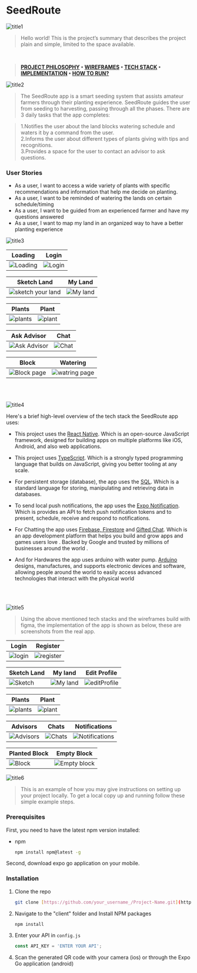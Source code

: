 # SeedRoute
![title1](https://user-images.githubusercontent.com/97544165/182653531-26e571ed-da62-4f34-9f2d-ee2cc0b5eccb.png)

>Hello world! This is the project’s summary that describes the project plain and simple, limited to the space available. 
<br>

> **[PROJECT PHILOSOPHY](https://github.com/Ali-ElMowed/SeedRoute#project-philosophy) • [WIREFRAMES](https://github.com/Ali-ElMowed/SeedRoute#-wireframes) • [TECH STACK](https://github.com/Ali-ElMowed/SeedRoute#-tech-stack) • [IMPLEMENTATION](https://github.com/Ali-ElMowed/SeedRoute#-impplementation) • [HOW TO RUN?](https://github.com/Ali-ElMowed/SeedRoute#-how-to-run)**

![title2](https://user-images.githubusercontent.com/97544165/182354021-a43a61e7-d6a1-420a-932e-71fd988f76bb.png#project-philosophy)

>The SeedRoute app is a smart seeding system that assists amateur farmers through their planting experience.
>SeedRoute guides the user from seeding to harvesting, passing through all the phases.
>There are 3 daily tasks that the app completes: 

>1.Notifies the user about the land blocks watering schedule and waters it by a command from the user.<br>
>2.Informs the user about different types of plants giving with tips and recognitions.<br>
>3.Provides a space for the user to contact an advisor to ask questions.

### User Stories
- As a user, I want to access a wide variety of plants with specific recommendations and information that help me decide on planting. 
- As a user, I want to be reminded of watering the lands on certain schedule/timing
- As a user, I want to be guided from an experienced farmer and have my questions answered 
- As a user, I want to map my land in an organized way to have a better planting experience

![title3](https://user-images.githubusercontent.com/97544165/182656884-0e9cb0ea-9258-46a7-b4a2-d14af31ca8c0.png)


| Loading  | Login  |
| -----------------| -----|
| ![Loading](https://user-images.githubusercontent.com/97544165/182411029-e2110146-35d3-410b-99e0-c9ce95019dfd.png) | ![Login](https://user-images.githubusercontent.com/97544165/182411108-cd727cb2-df0d-4f8b-9ad5-1b9f726b074e.png)

| Sketch Land  | My Land  |
| -----------------| -----|
| ![sketch your land](https://user-images.githubusercontent.com/97544165/182411367-b463569a-c044-4cc4-b034-272d95749ab7.png) | ![My land](https://user-images.githubusercontent.com/97544165/182411471-4a066e25-c2fe-4f88-a2c7-a212218337b8.png)



| Plants  | Plant  |
| -----------------| -----|
| ![plants](https://user-images.githubusercontent.com/97544165/182411596-3eafef41-a79a-4943-8b9f-6657bac22128.png) | ![plant](https://user-images.githubusercontent.com/97544165/182411636-1fa62094-db25-4fbf-8992-9772849d749a.png)




| Ask Advisor  | Chat  |
| -----------------| -----|
| ![Ask Advisor](https://user-images.githubusercontent.com/97544165/182411759-5134eeeb-dd23-4892-9b62-2efd00bd70bf.png) | ![Chat](https://user-images.githubusercontent.com/97544165/182411785-e975921f-0252-4f86-861d-7c6fd8b1826e.png)


| Block  | Watering  |
| -----------------| -----|
| ![Block page](https://user-images.githubusercontent.com/97544165/182411876-373f0957-0ecc-4b5f-920c-825691c00c5d.png) | ![watring page](https://user-images.githubusercontent.com/97544165/182411929-0d54e340-d923-4e30-a9bf-33200faba254.png)


<br><br>

![title4](https://user-images.githubusercontent.com/97544165/182354029-e65071d1-4226-40e6-8bcd-b92c99ef9412.png)

Here's a brief high-level overview of the tech stack the SeedRoute app uses:

- This project uses the [React Native](https://reactnative.dev/). Which is an open-source JavaScript framework, designed for building apps on multiple platforms like iOS, Android, and also web applications.

- This project uses [TypeScript](https://www.typescriptlang.org/). Which is a strongly typed programming language that builds on JavaScript, giving you better tooling at any scale.

- For persistent storage (database), the app uses the [SQL](https://www.w3schools.com/sql/). Which is a standard language for storing, manipulating and retrieving data in databases.

- To send local push notifications, the app uses the [Expo Notification](https://docs.expo.dev/versions/latest/sdk/notifications/). Which is provides an API to fetch push notification tokens and to present, schedule, receive and respond to notifications.
  
- For Chatting the app uses [Firebase, Firestore](https://firebase.google.com/?gclid=CjwKCAjw3K2XBhAzEiwAmmgrAjkmh7XHKTv9wc7_6jIDtMuggQHsrSePnTIpqrxRkGXWxTwemlRpFxoCZ8YQAvD_BwE&gclsrc=aw.ds) and [Gifted Chat](https://www.npmjs.com/package/react-native-gifted-chat). Which is an app development platform that helps you build and grow apps and games users love . Backed by Google and trusted by millions of businesses around the world .

- And for Hardwares the app uses arduino with water pump. [Arduino](https://www.arduino.cc/en/about) designs, manufactures, and supports electronic devices and software, allowing people around the world to easily access advanced technologies that interact with the physical world

<br><br>

![title5](https://user-images.githubusercontent.com/97544165/182354031-5003503e-3ba0-4775-be25-d0e6efae6bd7.png)

> Using the above mentioned tech stacks and the wireframes build with figma, the implementation of the app is shown as below, these are screenshots from the real app.

| Login  | Register  |
| -----------------| -----|
| ![login](https://user-images.githubusercontent.com/97544165/182413555-165d6f50-3da9-4c26-ab94-e7dcb5a92d10.PNG) | ![register](https://user-images.githubusercontent.com/97544165/182413607-2229498c-e3c8-4c0f-a250-a4ef9e5e6a1b.PNG)


| Sketch Land | My land  | Edit Profile |
| -----------------| -----| -----|
| ![Sketch](https://user-images.githubusercontent.com/97544165/182413748-552b2018-4fd2-4e9d-a5b2-b87e9acc3369.PNG) | ![My land](https://user-images.githubusercontent.com/97544165/182413786-501a8a85-c766-4831-892b-92f42346068f.PNG) | ![editProfile](https://user-images.githubusercontent.com/97544165/182414182-21b33ff5-e945-4886-b4ea-f8140ca0c90f.PNG)



| Plants  | Plant  |
| -----------------| -----|
| ![plants](https://user-images.githubusercontent.com/97544165/182413898-bb4d1c6c-e7b3-4988-9996-001a6ee05001.PNG) | ![plant](https://user-images.githubusercontent.com/97544165/182413927-cfead480-9fc4-4623-9697-b539ca73dba6.PNG)


| Advisors  | Chats  | Notifications |
| -----------------| -----| -----|
| ![Advisors](https://user-images.githubusercontent.com/97544165/182414033-58731306-412f-4ce2-be0e-58fa61df71ca.PNG) | ![Chats](https://user-images.githubusercontent.com/97544165/182414072-ef5aba27-cf80-45d8-890d-e8d68a61ca43.PNG) | ![Notifications](https://user-images.githubusercontent.com/97544165/182414293-c402242c-19a5-4170-8bd8-d60e27a4530c.PNG)


| Planted Block  | Empty Block  |
| -----------------| -----|
|![Block](https://user-images.githubusercontent.com/97544165/182414412-4584322c-3778-4d93-bd2e-e2828f866622.PNG)  | ![Empty block](https://user-images.githubusercontent.com/97544165/182416350-4d3c6a2d-0dda-49b2-90bb-c81c71c2e2a4.PNG)



![title6](https://user-images.githubusercontent.com/97544165/182354033-6d7f3eaa-0752-41ac-9dc6-7dac8f0aa7f0.png)

> This is an example of how you may give instructions on setting up your project locally.
To get a local copy up and running follow these simple example steps.

### Prerequisites

First, you need to have the latest npm version installed:
* npm
  ```sh
  npm install npm@latest -g
  ```
Second, download expo go application on your mobile.

### Installation


1. Clone the repo
   ```sh
   git clone [https://github.com/your_username_/Project-Name.git](https://github.com/Ali-ElMowed/SeedRoute.git)
   ```
2. Navigate to the "client" folder and Install NPM packages
   ```sh
   npm install
   ```
3. Enter your API in `config.js`
   ```js
   const API_KEY = 'ENTER YOUR API';
   ```
4. Scan the generated QR code with your camera (ios) or through the Expo Go application (android)



